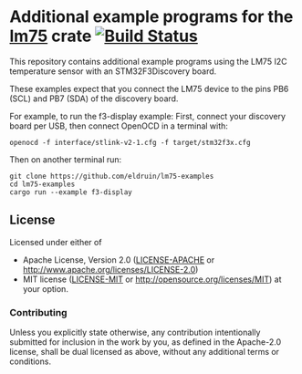 # Additional example programs for the [lm75] crate [![Build Status](https://travis-ci.org/eldruin/lm75-examples.svg?branch=master)](https://travis-ci.org/eldruin/lm75-examples)

[lm75]: https://crates.io/crates/lm75

This repository contains additional example programs using the LM75 I2C
temperature sensor with an STM32F3Discovery board.

These examples expect that you connect the LM75 device to the pins PB6 (SCL)
and PB7 (SDA) of the discovery board.

For example, to run the f3-display example:
First, connect your discovery board per USB, then connect OpenOCD in a terminal with:
```
openocd -f interface/stlink-v2-1.cfg -f target/stm32f3x.cfg
```

Then on another terminal run:
```
git clone https://github.com/eldruin/lm75-examples
cd lm75-examples
cargo run --example f3-display
```

## License

Licensed under either of

 * Apache License, Version 2.0 ([LICENSE-APACHE](LICENSE-APACHE) or
   http://www.apache.org/licenses/LICENSE-2.0)
 * MIT license ([LICENSE-MIT](LICENSE-MIT) or
   http://opensource.org/licenses/MIT) at your option.

### Contributing

Unless you explicitly state otherwise, any contribution intentionally submitted
for inclusion in the work by you, as defined in the Apache-2.0 license, shall
be dual licensed as above, without any additional terms or conditions.

